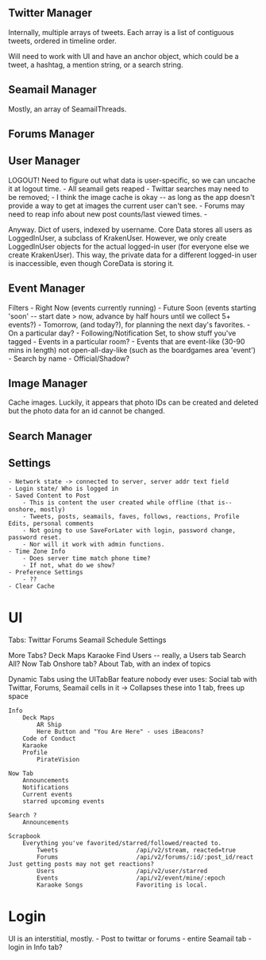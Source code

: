 ## Twitter Manager
Internally, multiple arrays of tweets. Each array is a list of contiguous tweets, ordered in timeline order. 

Will need to work with UI and have an anchor object, which could be a tweet, a hashtag, a mention string, or a search string.

## Seamail Manager
Mostly, an array of SeamailThreads. 

## Forums Manager

## User Manager
LOGOUT! Need to figure out what data is user-specific, so we can uncache it at logout time.
	- All seamail gets reaped
	- Twittar searches may need to be removed; 
	- I think the image cache is okay -- as long as the app doesn't provide a way to get at images the current user can't see.
	- Forums may need to reap info about new post counts/last viewed times.
	- 

Anyway. Dict of users, indexed by username. Core Data stores all users as LoggedInUser, a subclass of KrakenUser. However,
we only create LoggedInUser objects for the actual logged-in user (for everyone else we create KrakenUser). This way,
the private data for a different logged-in user is inaccessible, even though CoreData is storing it.

## Event Manager

Filters
	- Right Now (events currently running)
	- Future Soon (events starting 'soon' -- start date > now, advance by half hours until we collect 5+ events?)
	- Tomorrow, (and today?), for planning the next day's favorites.
	- On a particular day?
	- Following/Notification Set, to show stuff you've tagged
	- Events in a particular room?
	- Events that are event-like (30-90 mins in length) not open-all-day-like (such as the boardgames area 'event')
	- Search by name
	- Official/Shadow?
	

## Image Manager
Cache images. Luckily, it appears that photo IDs can be created and deleted but the photo data for an id cannot be changed.

## Search Manager

## Settings

	- Network state -> connected to server, server addr text field
	- Login state/ Who is logged in
	- Saved Content to Post 
		- This is content the user created while offline (that is--onshore, mostly)
		- Tweets, posts, seamails, faves, follows, reactions, Profile Edits, personal comments
		- Not going to use SaveForLater with login, password change, password reset.
		- Nor will it work with admin functions.
	- Time Zone Info
		- Does server time match phone time?
		- If not, what do we show? 
	- Preference Settings
		- ??
	- Clear Cache


# UI
Tabs:
	Twittar
	Forums
	Seamail
	Schedule
	Settings
	
More Tabs?
	Deck Maps
	Karaoke
	Find Users -- really, a Users tab
	Search All?
	Now Tab
	Onshore tab?
	About Tab, with an index of topics
	
Dynamic Tabs using the UITabBar feature nobody ever uses:
	Social tab with Twittar, Forums, Seamail cells in it -> Collapses these into 1 tab, frees up space
	
	Info
		Deck Maps 
			AR Ship
			Here Button and "You Are Here" - uses iBeacons?
		Code of Conduct
		Karaoke
		Profile
			PirateVision
			
	Now Tab
		Announcements
		Notifications	
		Current events
		starred upcoming events
		
	Search ?
		Announcements
		
	Scrapbook
		Everything you've favorited/starred/followed/reacted to.
			Tweets						/api/v2/stream, reacted=true
			Forums						/api/v2/forums/:id/:post_id/react	 Just getting posts may not get reactions?
			Users						/api/v2/user/starred
			Events						/api/v2/event/mine/:epoch
			Karaoke Songs				Favoriting is local.

# Login
UI is an interstitial, mostly. 
	- Post to twittar or forums
	- entire Seamail tab
	- login in Info tab?
